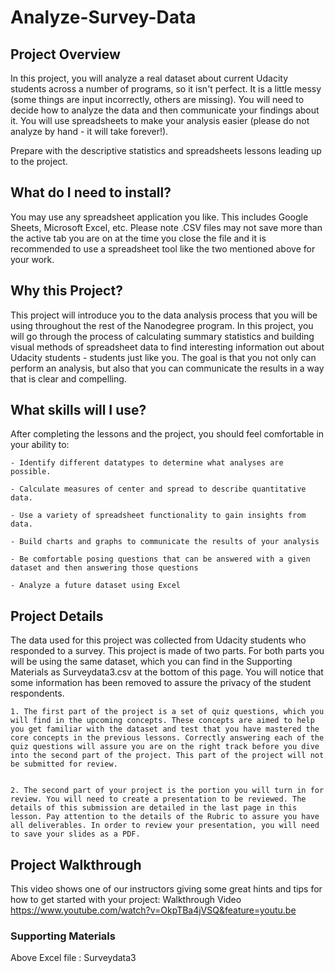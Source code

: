

# Analyze-Survey-Data

## Project Overview

In this project, you will analyze a real dataset about current Udacity students across a number of programs, so it isn't perfect. It is a little messy (some things are input incorrectly, others are missing). You will need to decide how to analyze the data and then communicate your findings about it. You will use spreadsheets to make your analysis easier (please do not analyze by hand - it will take forever!).

Prepare with the descriptive statistics and spreadsheets lessons leading up to the project.

## What do I need to install?

You may use any spreadsheet application you like. This includes Google Sheets, Microsoft Excel, etc. Please note .CSV files may not save more than the active tab you are on at the time you close the file and it is recommended to use a spreadsheet tool like the two mentioned above for your work.

## Why this Project?

This project will introduce you to the data analysis process that you will be using throughout the rest of the Nanodegree program. In this project, you will go through the process of calculating summary statistics and building visual methods of spreadsheet data to find interesting information out about Udacity students - students just like you. The goal is that you not only can perform an analysis, but also that you can communicate the results in a way that is clear and compelling.

## What skills will I use?

After completing the lessons and the project, you should feel comfortable in your ability to:

    - Identify different datatypes to determine what analyses are possible.
  
    - Calculate measures of center and spread to describe quantitative data.
    
    - Use a variety of spreadsheet functionality to gain insights from data.
    
    - Build charts and graphs to communicate the results of your analysis
    
    - Be comfortable posing questions that can be answered with a given dataset and then answering those questions
    
    - Analyze a future dataset using Excel


## Project Details

The data used for this project was collected from Udacity students who responded to a survey. This project is made of two parts. For both parts you will be using the same dataset, which you can find in the Supporting Materials as Surveydata3.csv at the bottom of this page. You will notice that some information has been removed to assure the privacy of the student respondents.

    1. The first part of the project is a set of quiz questions, which you will find in the upcoming concepts. These concepts are aimed to help you get familiar with the dataset and test that you have mastered the core concepts in the previous lessons. Correctly answering each of the quiz questions will assure you are on the right track before you dive into the second part of the project. This part of the project will not be submitted for review.


    2. The second part of your project is the portion you will turn in for review. You will need to create a presentation to be reviewed. The details of this submission are detailed in the last page in this lesson. Pay attention to the details of the Rubric to assure you have all deliverables. In order to review your presentation, you will need to save your slides as a PDF.

## Project Walkthrough

This video shows one of our instructors giving some great hints and tips for how to get started with your project: Walkthrough Video
https://www.youtube.com/watch?v=OkpTBa4jVSQ&feature=youtu.be


### Supporting Materials

 Above Excel file :  Surveydata3

